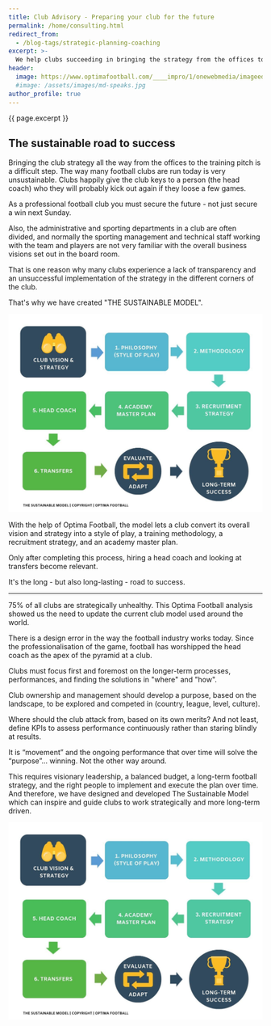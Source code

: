 ```yaml
---
title: Club Advisory - Preparing your club for the future
permalink: /home/consulting.html
redirect_from:
  - /blog-tags/strategic-planning-coaching
excerpt: >-
  We help clubs succeeding in bringing the strategy from the offices to the training pitch and create sustainable clubs. We create a sustainable road to success.
header:
  image: https://www.optimafootball.com/____impro/1/onewebmedia/imageedit_1_4543491043.gif?etag=%224d076-5c24ef16%22&sourceContentType=image%2Fgif&quality=85
  #image: /assets/images/md-speaks.jpg
author_profile: true
---
```


{{ page.excerpt }}

## The sustainable road to success

Bringing the club strategy all the way from the offices to the training pitch is a difficult step. The way many football clubs are run today is very unsustainable. Clubs happily give the club keys to a person (the head coach) who they will probably kick out again if they loose a few games.

As a professional football club you must secure the future - not just secure a win next Sunday.

Also, the administrative and sporting departments in a club are often divided, and normally the sporting management and technical staff working with the team and players are not very familiar with the overall business visions set out in the board room.

That is one reason why many clubs experience a lack of transparency and an unsuccessful implementation of the strategy in the different corners of the club.

That's why we have created "THE SUSTAINABLE MODEL".

![Optima Football Sustainable Model](/assets/images/uploads/thesustainablemodel_final_jpg.jpg)

With the help of Optima Football, the model lets a club convert its overall vision and strategy into a style of play, a training methodology, a recruitment strategy, and an academy master plan.

Only after completing this process, hiring a head coach and looking at transfers become relevant.

It's the long - but also long-lasting - road to success.

***

75% of all clubs are strategically unhealthy. This Optima Football analysis showed us the need to update the current club model used around the world.

There is a design error in the way the football industry works today. Since the professionalisation of the game, football has worshipped the head coach as the apex of the pyramid at a club.

Clubs must focus first and foremost on the longer-term processes, performances, and finding the solutions in "where" and "how".

Club ownership and management should develop a purpose, based on the landscape, to be explored and competed in (country, league, level, culture).

Where should the club attack from, based on its own merits? And not least, define KPIs to assess performance continuously rather than staring blindly at results.

It is “movement” and the ongoing performance that over time will solve the “purpose”... winning. Not the other way around.

This requires visionary leadership, a balanced budget, a long-term football strategy, and the right people to implement and execute the plan over time. And therefore, we have designed and developed The Sustainable Model which can inspire and guide clubs to work strategically and more long-term driven.

![Optima Football Sustainable Model](/assets/images/uploads/thesustainablemodel_final_jpg.jpg)
